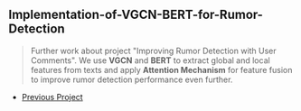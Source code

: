 ## Implementation-of-VGCN-BERT-for-Rumor-Detection

> Further work about project "Improving Rumor Detection with User Comments". We use **VGCN** and **BERT** to extract global and local features from texts and apply **Attention Mechanism** for feature fusion to improve rumor detection performance even further.

* [Previous Project](https://github.com/oraccc/Improving-Rumor-Detection-with-User-Comments)
